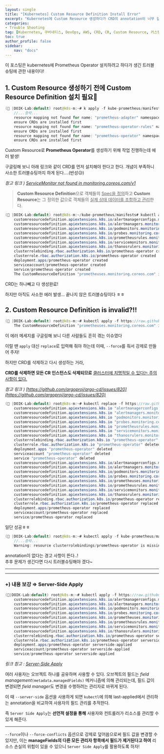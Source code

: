 ```yaml
---
layout: single
title: "[Kubernetes] Custom Resource Definition Install Error"
excerpt: "Kubernetes에 Custom Resource 생성하다가 CRD의 annotation이 너무 길어서 CRD가 생성되지 않는 에러 해결"
categories:
- Trouble Shooting
tag: [Kubernetes, 쿠버네티스, DevOps, AWS, CRD, CR, Custom Resource, 커스텀 리소스, 프로메테우스, Prometheus Operator]
toc: true
author_profile: false
sidebar:
    nav: "docs"
---
```

  
이 포스팅은 kubernetes에 Prometheus Operator 설치하려고 하다가 생긴 트러블 슈팅에 관한 내용이다!  
  
## 1. Custom Resource 생성하기 전에 Custom Resource Definition 설치 필요🌟

```java
(🍉 |DOIK-Lab:default) root@k8s-m:~# k apply -f kube-prometheus/manifests/
	//...중략...
	resource mapping not found for name: "prometheus-adapter" namespace: "monitoring" from "kube-prometheus/manifests/prometheusAdapter-serviceMonitor.yaml": no matches for kind "ServiceMonitor" in version "monitoring.coreos.com/v1"
	ensure CRDs are installed first
	resource mapping not found for name: "prometheus-operator-rules" namespace: "monitoring" from "kube-prometheus/manifests/prometheusOperator-prometheusRule.yaml": no matches for kind "PrometheusRule" in version "monitoring.coreos.com/v1"
	ensure CRDs are installed first
	resource mapping not found for name: "prometheus-operator" namespace: "monitoring" from "kube-prometheus/manifests/prometheusOperator-serviceMonitor.yaml": no matches for kind "ServiceMonitor" in version "monitoring.coreos.com/v1"
	ensure CRDs are installed first
```

Custom Resource로 **Prometheus Operator**를 생성하기 위해 작업 진행하는데 에러 발생!

구글링해 보니 아래 링크와 같이 CRD를 먼저 설치해야 한다고 한다. 개념이 부족하니 사소한 트러블슈팅까지 하게 된다….(반성😥)  
  
*참고 링크 ) [ServiceMonitor not found in monitoring.coreos.com/v1](https://stackoverflow.com/questions/51095556/servicemonitor-not-found-in-monitoring-coreos-com-v1)*  
  
> **Custom Resource Definition**으로 객체들의 <u>Spec을 정의</u>하고 **Custom Resource**는 그 정의한 값으로 객체들의 <u>실제 상태 데이터를 조합하고 관리</u>한다. 


```java
(🍉 |DOIK-Lab:default) root@k8s-m:~/kube-prometheus/manifests# kubectl apply -f https://raw.githubusercontent.com/prometheus-operator/prometheus-operator/main/bundle.yaml
	customresourcedefinition.apiextensions.k8s.io/alertmanagerconfigs.monitoring.coreos.com created
	customresourcedefinition.apiextensions.k8s.io/alertmanagers.monitoring.coreos.com created
	customresourcedefinition.apiextensions.k8s.io/podmonitors.monitoring.coreos.com created
	customresourcedefinition.apiextensions.k8s.io/probes.monitoring.coreos.com created
	customresourcedefinition.apiextensions.k8s.io/prometheusrules.monitoring.coreos.com created
	customresourcedefinition.apiextensions.k8s.io/servicemonitors.monitoring.coreos.com created
	customresourcedefinition.apiextensions.k8s.io/thanosrulers.monitoring.coreos.com created
	clusterrolebinding.rbac.authorization.k8s.io/prometheus-operator created
	clusterrole.rbac.authorization.k8s.io/prometheus-operator created
	deployment.apps/prometheus-operator created
	serviceaccount/prometheus-operator created
	service/prometheus-operator created
	The CustomResourceDefinition "prometheuses.monitoring.coreos.com" is invalid: metadata.annotations: Too long: must have at most 262144 bytes
```
  
CRD는 하나빼고 다 생성완료!  
  
하지만 아직도 사소한 에러 발생…
끝나지 않은 트러블슈팅이다 ㅎㅎ

## 2. Custom Resource Definition is invalid?!!

```java
(🍉 |DOIK-Lab:default) root@k8s-m:~# kubectl apply -f https://raw.githubusercontent.com/prometheus-operator/prometheus-operator/main/bundle.yaml
	The CustomResourceDefinition "prometheuses.monitoring.coreos.com" is invalid: metadata.annotations: Too long: must have at most 262144 bytes
```

이 에러 메세지를 구글링해 보니 다른 사람들도 흔히 겪는 이슈였다

이럴 땐 `apply` 대신 `replace`로 입력해 줘야 하는데 이때, `--force`를 줘서 강제로 만들어 주자!

하지만 CRD를 삭제하고 다시 생성하는 거라,  

**CRD를 삭제하면 모든 CR 인스턴스도 삭제되므로** <u>클러스터에 치명적일 수 있다는 주의 사항이 있다.</u>

*참고 링크 ) [https://github.com/argoproj/argo-cd/issues/820](https://github.com/argoproj/argo-cd/issues/820)*


```java
(🍉 |DOIK-Lab:default) root@k8s-m:~# kubectl replace -f https://raw.githubusercontent.com/prometheus-operator/prometheus-operator/main/bundle.yaml --force
	customresourcedefinition.apiextensions.k8s.io "alertmanagerconfigs.monitoring.coreos.com" deleted
	customresourcedefinition.apiextensions.k8s.io "alertmanagers.monitoring.coreos.com" deleted
	customresourcedefinition.apiextensions.k8s.io "podmonitors.monitoring.coreos.com" deleted
	customresourcedefinition.apiextensions.k8s.io "probes.monitoring.coreos.com" deleted
	customresourcedefinition.apiextensions.k8s.io "prometheusrules.monitoring.coreos.com" deleted
	customresourcedefinition.apiextensions.k8s.io "servicemonitors.monitoring.coreos.com" deleted
	customresourcedefinition.apiextensions.k8s.io "thanosrulers.monitoring.coreos.com" deleted
	clusterrolebinding.rbac.authorization.k8s.io "prometheus-operator" deleted
	clusterrole.rbac.authorization.k8s.io "prometheus-operator" deleted
	deployment.apps "prometheus-operator" deleted
	serviceaccount "prometheus-operator" deleted
	service "prometheus-operator" deleted
	customresourcedefinition.apiextensions.k8s.io/alertmanagerconfigs.monitoring.coreos.com replaced
	customresourcedefinition.apiextensions.k8s.io/alertmanagers.monitoring.coreos.com replaced
	customresourcedefinition.apiextensions.k8s.io/podmonitors.monitoring.coreos.com replaced
	customresourcedefinition.apiextensions.k8s.io/probes.monitoring.coreos.com replaced
	customresourcedefinition.apiextensions.k8s.io/prometheuses.monitoring.coreos.com replaced
	customresourcedefinition.apiextensions.k8s.io/prometheusrules.monitoring.coreos.com replaced
	customresourcedefinition.apiextensions.k8s.io/servicemonitors.monitoring.coreos.com replaced
	customresourcedefinition.apiextensions.k8s.io/thanosrulers.monitoring.coreos.com replaced
	clusterrolebinding.rbac.authorization.k8s.io/prometheus-operator replaced
	clusterrole.rbac.authorization.k8s.io/prometheus-operator replaced
	deployment.apps/prometheus-operator replaced
	serviceaccount/prometheus-operator replaced
	service/prometheus-operator replaced
```

일단 성공ㅎㅎ

```java
(🍉 |DOIK-Lab:default) root@k8s-m:~# kubectl apply -f kube-prometheus/manifests/
	//...중략...
	Warning: resource clusterrolebindings/prometheus-operator is missing the kubectl.kubernetes.io/last-applied-configuration annotation which is required by kubectl apply. kubectl apply should only be used on resources created declaratively by either kubectl create --save-config or kubectl apply. The missing annotation will be patched automatically.
```

annotation이 없다는 경고 사항이 뜬다..!  
추후 문제가 생긴다면 다시 트러블슈팅해야 겠다~

---
---
### +) 내용 보강 ⇒ Server-Side Apply

```java
(🚴|DOIK-Lab:default) root@k8s-m:~# kubectl apply -f https://raw.githubusercontent.com/prometheus-operator/prometheus-operator/main/bundle.yaml --server-side
	customresourcedefinition.apiextensions.k8s.io/alertmanagerconfigs.monitoring.coreos.com serverside-applied
	customresourcedefinition.apiextensions.k8s.io/alertmanagers.monitoring.coreos.com serverside-applied
	customresourcedefinition.apiextensions.k8s.io/podmonitors.monitoring.coreos.com serverside-applied
	customresourcedefinition.apiextensions.k8s.io/probes.monitoring.coreos.com serverside-applied
	customresourcedefinition.apiextensions.k8s.io/prometheuses.monitoring.coreos.com serverside-applied
	customresourcedefinition.apiextensions.k8s.io/prometheusrules.monitoring.coreos.com serverside-applied
	customresourcedefinition.apiextensions.k8s.io/servicemonitors.monitoring.coreos.com serverside-applied
	customresourcedefinition.apiextensions.k8s.io/thanosrulers.monitoring.coreos.com serverside-applied
	clusterrolebinding.rbac.authorization.k8s.io/prometheus-operator serverside-applied
	clusterrole.rbac.authorization.k8s.io/prometheus-operator serverside-applied
	deployment.apps/prometheus-operator serverside-applied
	serviceaccount/prometheus-operator serverside-applied
	service/prometheus-operator serverside-applied
```

*링크 참고 : [Server-Side Apply](https://kubernetes.io/docs/reference/using-api/server-side-apply/)*

여러 사용자는 오브젝트 하나를 공유하며 사용할 수 있다. 오브젝트의 필드는 *field management*`(metadata.managedFields)` 메커니즘에 의해 관리되는데, 필드 값이 변경되면 *field manager*도 변경을 수행하려는 관리자로 바뀌게 된다.  

이 때 `--server-side` 옵션을 사용하게 되면 `kubectl`에 의해 last-applied에서 관리하는 annotation을 비교하여 사용자의 필드 관리를 추적한다.  

즉 `Server Side Apply`는 **선언적 설정을 통해** 사용자와 컨트롤러가 리소스를 관리할 수 있게 해준다.  
  
---

`--force`이나 `--force-conflicts` 옵션으로 강제로 덮어씀으로써 필드 값을 변경할 수 있지만, 이는 **manageFields의 다른 모든 관리자 항목에서 필드가 제거된다고 하여** 리소스 손실의 위험이 있을 수 있으니 `Server Side Apply`를 활용하도록 하자!